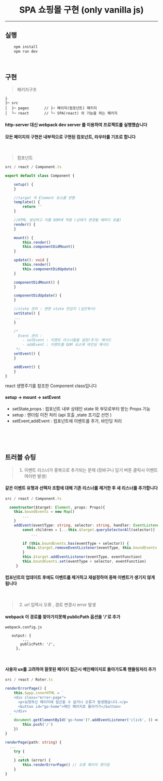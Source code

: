 
<h1 align="center">SPA 쇼핑몰 구현 (only vanilla js)
</h1>

**** 

## 실행 
```typescript
    npm install
    npm run dev
```

</br>

## 구현

>패키지구조

```
├
├─ src         
│  ├─ pages       // ├─ 페이지(컴포넌트) 패키지
│  └─ react       // └─ SPA(react) 의 기능을 하는 패키지

```
#### http-server 대신 webpack dev server 를 이용하여 프로젝트를 실행했습니다  </br>
 
####  모든 페이지의 구현은 내부적으로 구현된 컴포넌트, 라우터를 기조로 합니다  </br>

</br>

> 컴포넌트

```typescript
src / react / Component.ts

export default class Component {

    setup() {
    }

    //target 의 Element 요소를 반환
    template() {
        return ''
    }

    //HTML 생성하고 이를 DOM에 적용 (상태가 변경될 때마다 호출)
    render() {
    }

    mount() {
        this.render()
        this.componentDidMount()
    }

    update(): void {
        this.render()
        this.componentDidUpdate()
    }

    componentDidMount() {
    }

    componentDidUpdate() {
    }

    //state 관리 : 변한 state 만감지 (깊은복사)
    setState() {
    ...
    }

    /*
      Event 관리 :
        - setEvent : 이벤트 리스너들을 설정(추가) 메서드
        - addEvent : 이벤트를 DOM 요소에 바인딩 메서드
     */
    setEvent() {
    }

    addEvent() {
    }
}

```
react 생명주기를 참조한 Component class입니다 </br>
#### setup -> mount -> setEvent
- setState,props : 컴포넌트 내부 상태인 state 와 부모로부터 받는 Props 기능 
- setup : 렌더링 이전 처리 (api 호출 ,state 초기값 선언 )
- setEvent,addEvent : 컴포넌트에 이벤트를 추가, 바인딩 처리 

</br>

</br>
</br>

## 트러블 슈팅

> 1. 이벤트 리스너가 중복으로 추가되는 문제  (장바구니 담기 버튼 클릭시 이벤트 여러번 발생)

#### 같은 이벤트 유형과 선택자 조합에 대해 기존 리스너를 제거한 후 새 리스너를 추가합니다
```typescript
src / react / Component.ts 

  constructor($target: Element, props: Props){
    this.boundEvents = new Map()
        ...
    }
    addEvent(eventType: string, selector: string, handler: EventListener) {
        const children = [...this.$target.querySelectorAll(selector)]
            ...
    
        if (this.boundEvents.has(eventType + selector)) {
          this.$target.removeEventListener(eventType, this.boundEvents.get(eventType + selector) as EventListener)
        }
        this.$target.addEventListener(eventType, eventFunction)
        this.boundEvents.set(eventType + selector, eventFunction)
     }
```
#### 컴포넌트의 업데이트 후에도 이벤트를 제거하고 재설정하여 중복 이벤트가 생기지 않게됩니다 </br>
</br>

>2. url 입력시 오류 , 경로 변경시 error 발생
 #### webpack 이 경로를 찾아가지못해 publicPath 옵션을 '/'로 추가
```
webpack.config.js

   output: {
        ...
       publicPath: '/',
     },
```

</br>

####  사용자 ux를 고려하여 잘못된 페이지 접근시 메인페이지로 돌아가도록 핸들링처리 추가
```typescript
src / react / Roter.ts  

renderErrorPage() {
    this.$app.innerHTML = `
    <div class="error-page">
      <p>요청하신 페이지에 접근할 수 없거나 오류가 발생했습니다.</p>
      <button id="go-home">메인 페이지로 돌아가기</button>
    </div>
  `
    document.getElementById('go-home')?.addEventListener('click', () => {
        this.push('/')
    })
}

renderPage(path: string) {
  ...
    try {
      ...
    } catch (error) {
        this.renderErrorPage() // 오류 페이지 렌더링
    }
}
```

</br>


